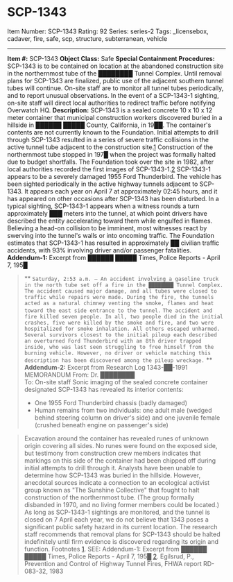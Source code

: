 # SCP-1343
Item Number: SCP-1343
Rating: 92
Series: series-2
Tags: _licensebox, cadaver, fire, safe, scp, structure, subterranean, vehicle

---

**Item #:** SCP-1343
**Object Class:** Safe
**Special Containment Procedures:** SCP-1343 is to be contained on location at the abandoned construction site in the northernmost tube of the ████████ Tunnel Complex.
Until removal plans for SCP-1343 are finalized, public use of the adjacent southern tunnel tubes will continue. On-site staff are to monitor all tunnel tubes periodically, and to report unusual observations.
In the event of a SCP-1343-1 sighting, on-site staff will direct local authorities to redirect traffic before notifying Overwatch HQ.
**Description:** SCP-1343 is a sealed concrete 10 x 10 x 12 meter container that municipal construction workers discovered buried in a hillside in ██████ █████ County, California, in 19██. The container's contents are not currently known to the Foundation.
Initial attempts to drill through SCP-1343 resulted in a series of severe traffic collisions in the active tunnel tube adjacent to the construction site.[1](javascript:;) Construction of the northernmost tube stopped in 197█ when the project was formally halted due to budget shortfalls. The Foundation took over the site in 1982, after local authorities recorded the first images of SCP-1343-1.[2](javascript:;)
SCP-1343-1 appears to be a severely damaged 1955 Ford Thunderbird. The vehicle has been sighted periodically in the active highway tunnels adjacent to SCP-1343. It appears each year on April 7 at approximately 02:45 hours, and it has appeared on other occasions after SCP-1343 has been disturbed.
In a typical sighting, SCP-1343-1 appears when a witness rounds a turn approximately ███ meters into the tunnel, at which point drivers have described the entity accelerating toward them while engulfed in flames. Believing a head-on collision to be imminent, most witnesses react by swerving into the tunnel's walls or into oncoming traffic.
The Foundation estimates that SCP-1343-1 has resulted in approximately ██ civilian traffic accidents, with 93% involving driver and/or passenger fatalities.
**Addendum-1:** Excerpt from ██████ █████ Times, Police Reports - April 7, 195█
> **
> `Saturday, 2:53 a.m. – An accident involving a gasoline truck in the north tube set off a fire in the ████████ Tunnel Complex. The accident caused major damage, and all tubes were closed to traffic while repairs were made. During the fire, the tunnels acted as a natural chimney venting the smoke, flames and heat toward the east side entrance to the tunnel.`
> `The accident and fire killed seven people. In all, two people died in the initial crashes, five were killed by the smoke and fire, and two were hospitalized for smoke inhalation. All others escaped unharmed.`
> `Several survivors closest to the initial pileup each described an overturned Ford Thunderbird with an 8th driver trapped inside, who was last seen struggling to free himself from the burning vehicle. However, no driver or vehicle matching this description has been discovered among the pileup wreckage.`
> **
**Addendum-2:** Excerpt from Research Log 1343-██-1991
> MEMORANDUM
> From: Dr. ████████  
>  To: On-site staff
> Sonic imaging of the sealed concrete container designated SCP-1343 has revealed its interior contents:
>   * One 1955 Ford Thunderbird chassis (badly damaged)
>   * Human remains from two individuals: one adult male (wedged behind steering column on driver's side) and one juvenile female (crushed beneath engine on passenger's side)
> 

> Excavation around the container has revealed runes of unknown origin covering all sides. No runes were found on the exposed side, but testimony from construction crew members indicates that markings on this side of the container had been chipped off during initial attempts to drill through it.
> Analysts have been unable to determine how SCP-1343 was buried in the hillside. However, anecdotal sources indicate a connection to an ecological activist group known as "The Sunshine Collective" that fought to halt construction of the northernmost tube. (The group formally disbanded in 1970, and no living former members could be located.)
> As long as SCP-1343-1 sightings are monitored, and the tunnel is closed on 7 April each year, we do not believe that 1343 poses a significant public safety hazard in its current location. The research staff recommends that removal plans for SCP-1343 should be halted indefinitely until firm evidence is discovered regarding its origin and function.
Footnotes
[1](javascript:;). SEE: Addendum-1: Excerpt from ██████ █████ Times, Police Reports - April 7, 195█
[2](javascript:;). Egilsrud, P., Prevention and Control of Highway Tunnel Fires, FHWA report RD-083-32, 1983